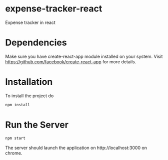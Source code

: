 # expense-tracker-react
Expense tracker in react


# Dependencies
Make sure you have create-react-app module installed on your system. Visit https://github.com/facebook/create-react-app
for more details.


# Installation
To install the project do

```bash
npm install
```

# Run the Server
```bash
npm start
```

The server should launch the application on http://localhost:3000 on chrome.

